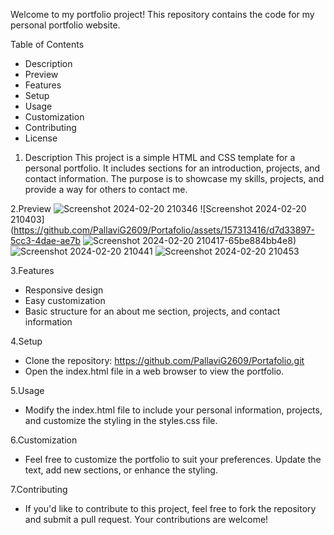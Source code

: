 Welcome to my portfolio project! This repository contains the code for my personal portfolio website.

Table of Contents

- Description
- Preview
- Features
- Setup
- Usage
- Customization
- Contributing
- License
  
1. Description
This project is a simple HTML and CSS template for a personal portfolio. It includes sections for an introduction, projects, and contact information.
 The purpose is to showcase my skills, projects, and provide a way for others to contact me.

2.Preview
![Screenshot 2024-02-20 210346](https://github.com/PallaviG2609/Portafolio/assets/157313416/244f9c20-0c16-491b-8f95-8368ab873f28)
![Screenshot 2024-02-20 210403](https://github.com/PallaviG2609/Portafolio/assets/157313416/d7d33897-5cc3-4dae-ae7b
![Screenshot 2024-02-20 210417](https://github.com/PallaviG2609/Portafolio/assets/157313416/51f3d065-5425-4612-8c35-ec50a6826048)-65be884bb4e8)
![Screenshot 2024-02-20 210441](https://github.com/PallaviG2609/Portafolio/assets/157313416/dc8524a1-b3ac-4f24-ab84-19b2a62e13b3)
![Screenshot 2024-02-20 210453](https://github.com/PallaviG2609/Portafolio/assets/157313416/ee0dcad2-ef91-40d4-83d1-2862a504681f)

3.Features
- Responsive design
- Easy customization
- Basic structure for an about me section, projects, and contact information

4.Setup
- Clone the repository: https://github.com/PallaviG2609/Portafolio.git
- Open the index.html file in a web browser to view the portfolio.

5.Usage
- Modify the index.html file to include your personal information, projects, and customize the styling in the styles.css file.

6.Customization
- Feel free to customize the portfolio to suit your preferences. Update the text, add new sections, or enhance the styling.

7.Contributing
- If you'd like to contribute to this project, feel free to fork the repository and submit a pull request. Your contributions are welcome!
